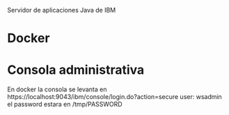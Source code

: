 Servidor de aplicaciones Java de IBM

# Docker


# Consola administrativa
En docker la consola se levanta en
https://localhost:9043/ibm/console/login.do?action=secure
  user: wsadmin
  el password estara en /tmp/PASSWORD
